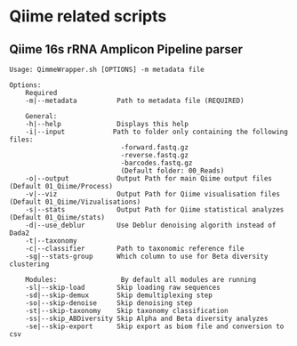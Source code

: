 # Qiime related scripts

## Qiime 16s rRNA Amplicon Pipeline parser

    Usage: QimmeWrapper.sh [OPTIONS] -m metadata file

    Options:
        Required
        -m|--metadata          Path to metadata file (REQUIRED)    
        
        General:
        -h|--help              Displays this help
        -i|--input            Path to folder only containing the following files:
                                -forward.fastq.gz
                                -reverse.fastq.gz
                                -barcodes.fastq.gz 
                                (Default folder: 00_Reads)
        -o|--output            Output Path for main Qiime output files (Default 01_Qiime/Process)
        -v|--viz               Output Path for Qiime visualisation files (Default 01_Qiime/Vizualisations)
        -s|--stats             Output Path for Qiime statistical analyzes (Default 01_Qiime/stats)
        -d|--use_deblur        Use Deblur denoising algorith instead of Dada2
        -t|--taxonomy          
        -c|--classifier        Path to taxonomic reference file
        -sg|--stats-group      Which column to use for Beta diversity clustering    
        
        Modules:                By default all modules are running
        -sl|--skip-load        Skip loading raw sequences
        -sd|--skip-demux       Skip demultiplexing step
        -so|--skip-denoise     Skip denoising step
        -st|--skip-taxonomy    Skip taxonomy classification
        -ss|--skip_ABDiversity Skip Alpha and Beta diversity analyzes
        -se|--skip-export      Skip export as biom file and conversion to csv
